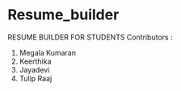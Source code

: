# Resume_builder
RESUME BUILDER FOR STUDENTS
Contributors : 
1. Megala Kumaran
2. Keerthika
3. Jayadevi
4. Tulip Raaj
